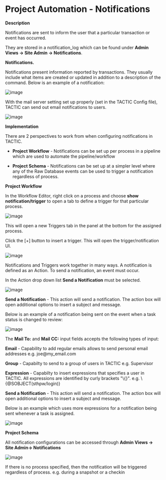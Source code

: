 # Project Automation - Notifications

**Description**

Notifications are sent to inform the user that a particular transaction
or event has occurred.

They are stored in a notification\_log which can be found under **Admin
Views → Site Admin → Notifications**.

**Notifications.**

Notifications present information reported by transactions. They usually
include what items are created or updated in addition to a description
of the command. Below is an example of a notification:

![image](media/notificationSobject.png)

With the mail server setting set up properly (set in the TACTIC Config
file), TACTIC can send out email notifications to users.

![image](media/notificationEmail.png)

**Implementation**

There are 2 perspectives to work from when configuring notifications in
TACTIC.

-   **Project Workflow** - Notifications can be set up per process in a
    pipeline which are used to automate the pipeline/workflow

-   **Project Schema** - Notifications can be set up at a simpler level
    where any of the Raw Database events can be used to trigger a
    notification regardless of process.

**Project Workflow**

In the Workflow Editor, right click on a process and choose **show
notification/trigger** to open a tab to define a trigger for that
particular process.

![image](media/3_project_automation_notifications_show_trigger.png)

This will open a new Triggers tab in the panel at the bottom for the
assigned process.

Click the \[+\] button to insert a trigger. This will open the
trigger/notification UI.

![image](media/AddNewTrigger.png)

Notifications and Triggers work together in many ways. A notification is
defined as an Action. To send a notification, an event must occur.

In the Action drop down list **Send a Notification** must be selected.

![image](media/Action.png)

**Send a Notification** - This action will send a notification. The action
box will open additional options to insert a subject and message.

Below is an example of a notification being sent on the event when a
task status is changed to review:

![image](media/9_project_automation_notifications_email_template.png)

The **Mail To:** and **Mail CC:** input fields accepts the following types
of input:

**Email** - Capability to add regular emails allows to send personal email
addresses e.g. joe@my\_email.com

**Group** - Capabilty to send to a group of users in TACTIC e.g.
Supervisor

**Expression** - Capabilty to insert expressions that specifies a user in
TACTIC. All expressions are identified by curly brackets "\\{}". e.g.
\\{@SOBJECT(sthpw/login)}

**Send a Notification** - This action will send a notification. The action
box will open additional options to insert a subject and message.

Below is an example which uses more expressions for a notification being
sent whenever a task is assigned.

![image](media/9b_project_automation_notifications_task_is_assigned.png)

**Project Schema**

All notification configurations can be accessed through **Admin Views →
Site Admin→ Notifications**

![image](media/10_project_automation_notifications_no_process.png)

If there is no process specified, then the notification will be
triggered regardless of process. e.g. during a snapshot or a checkin
